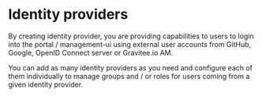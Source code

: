 # Identity providers

By creating identity provider, you are providing capabilities to users to login into the portal / management-ui using
external user accounts from GitHub, Google, OpenID Connect server or Gravitee.io AM.

You can add as many identity providers as you need and configure each of them individually to manage
groups and / or roles for users coming from a given identity provider.
